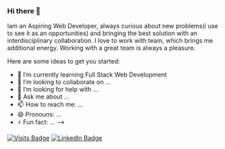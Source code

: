 ### Hi there 👋
Iam an Aspiring Web Developer, always curious about new problems(i use to see it as an opportunities) and bringing the best solution with an interdisciplinary collaboration. I love to work with team, which brings me additional energy. Working with a great team is always a pleasure.

Here are some ideas to get you started:

- 🌱 I’m currently learning Full Stack Web Development
- 👯 I’m looking to collaborate on ...
- 🤔 I’m looking for help with ...
- 💬 Ask me about ...
- 📫 How to reach me: ...
- 😄 Pronouns: ...
- ⚡ Fun fact: ...
-->

[![Visits Badge](https://badges.pufler.dev/visits/braydoncoyer/braydoncoyer)]([https:braydoncoyer.dev](https://umarportfolio.vercel.app/))
[![LinkedIn Badge](https://img.shields.io/badge/LinkedIn-Profile-informational?style=flat&logo=linkedin&logoColor=white&color=0D76A8)](https://www.linkedin.com/in/braydon-coyer/)
